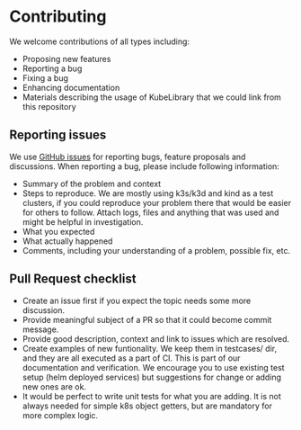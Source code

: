 # Contributing
We welcome contributions of all types including:
* Proposing new features
* Reporting a bug
* Fixing a bug
* Enhancing documentation
* Materials describing the usage of KubeLibrary that we could link from this repository

## Reporting issues
We use [GitHub issues](https://github.com/devopsspiral/KubeLibrary/issues) for reporting bugs, feature proposals and discussions.
When reporting a bug, please include following information:

* Summary of the problem and context
* Steps to reproduce. We are mostly using k3s/k3d and kind as a test clusters, if you could reproduce your problem there that 
would be easier for others to follow. Attach logs, files and anything that was used and might be helpful in investigation.
* What you expected
* What actually happened
* Comments, including your understanding of a problem, possible fix, etc.

## Pull Request checklist
* Create an issue first if you expect the topic needs some more discussion.
* Provide meaningful subject of a PR so that it could become commit message.
* Provide good description, context and link to issues which are resolved.
* Create examples of new funtionality. We keep them in testcases/ dir, and they are all executed as a part of CI. 
This is part of our documentation and verification. We encourage you to use existing test setup (helm deployed services) but suggestions for
change or adding new ones are ok.
* It would be perfect to write unit tests for what you are adding. It is not always needed for simple k8s object getters, but are mandatory
 for more complex logic.
